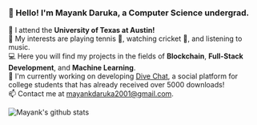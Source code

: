 ### 👋 Hello! I'm Mayank Daruka, a Computer Science undergrad.
:blue_book: I attend the **University of Texas at Austin!** <br/>
:musical_note: My interests are playing tennis :tennis:, watching cricket :cricket_game:, and listening to music. <br/>
:computer: Here you will find my projects in the fields of **Blockchain**, **Full-Stack Development**, and **Machine Learning**. <br/>
:iphone: I'm currently working on developing [Dive Chat](https://dive.chat/), a social platform for college students that has already received over 5000 downloads! <br/>
📫 Contact me at mayankdaruka2001@gmail.com. <br/>

<!--
**mayankdaruka/mayankdaruka** is a ✨ _special_ ✨ repository because its `README.md` (this file) appears on your GitHub profile.

Here are some ideas to get you started:

- 🔭 I’m currently working on ...
- 🌱 I’m currently learning ...
- 👯 I’m looking to collaborate on ...
- 🤔 I’m looking for help with ...
- 💬 Ask me about ...
- 📫 How to reach me: ...
- 😄 Pronouns: ...
- ⚡ Fun fact: ...
-->

![Mayank's github stats](https://github-readme-stats.vercel.app/api?username=mayankdaruka&count_private=true)

